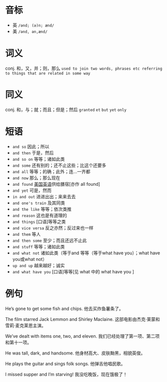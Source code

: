 # 音标

- 英 `/ənd; (ə)n; ænd/`
- 美 `/ənd, ən,ænd/`

# 词义

conj. 和，又，并；则，那么
`used to join two words, phrases etc referring to things that are related in some way`

# 同义

conj. 和，与；就；而且；但是；然后
`granted` `et` `but` `yet` `only`

# 短语

- `and so` 因此；所以
- `and then` 于是，然后
- `and so on` 等等；诸如此类
- `and some` 还有别的；还不止这些；比这个还要多
- `and all` 等等；的确；此外；连…一齐都
- `and now` 那么；那么现在
- `and found` [美国英语](工资以外)供给膳宿[亦作 all found]
- `and yet` 可是，然而
- `in and out` 进进出出；来来去去
- `and one's train` 及其同类
- `and the like` 等等；依次类推
- `and reason` 这也是有道理的
- `and things` [口语]等等之类
- `and vice versa` 反之亦然；反过来也一样
- `and them` 等人
- `and then some` 至少；而且还远不止此
- `and stuff` 等等；诸如此类
- `and what not` 诸如此类（等于and 等等（等于what have you）；what have you或what not）
- `up and up` 越来越好；诚实
- `and what have you` [口语]等等[见 what 中的 what have you ]

# 例句

He’s gone to get some fish and chips.
他去买炸鱼薯条了。

The film starred Jack Lemmon and Shirley Maclaine.
这部电影由杰克·莱蒙和雪莉·麦克莱恩主演。

We’ve dealt with items one, two, and eleven.
我们已经处理了第一项、第二项和第十一项。

He was tall, dark, and handsome.
他身材高大、皮肤黝黑，相貌英俊。

He plays the guitar and sings folk songs.
他弹吉他唱民歌。

I missed supper and I’m starving!
我没吃晚饭，现在饿极了！


